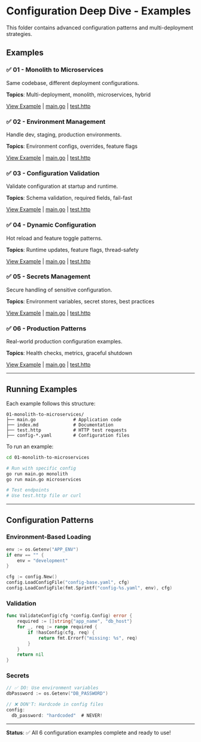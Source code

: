 # Configuration Deep Dive - Examples

This folder contains advanced configuration patterns and multi-deployment strategies.

## Examples

### ✅ 01 - Monolith to Microservices
Same codebase, different deployment configurations.

**Topics**: Multi-deployment, monolith, microservices, hybrid

[View Example](./01-monolith-to-microservices/) | [main.go](./01-monolith-to-microservices/main.go) | [test.http](./01-monolith-to-microservices/test.http)

### ✅ 02 - Environment Management
Handle dev, staging, production environments.

**Topics**: Environment configs, overrides, feature flags

[View Example](./02-environment-management/) | [main.go](./02-environment-management/main.go) | [test.http](./02-environment-management/test.http)

### ✅ 03 - Configuration Validation
Validate configuration at startup and runtime.

**Topics**: Schema validation, required fields, fail-fast

[View Example](./03-configuration-validation/) | [main.go](./03-configuration-validation/main.go) | [test.http](./03-configuration-validation/test.http)

### ✅ 04 - Dynamic Configuration
Hot reload and feature toggle patterns.

**Topics**: Runtime updates, feature flags, thread-safety

[View Example](./04-dynamic-configuration/) | [main.go](./04-dynamic-configuration/main.go) | [test.http](./04-dynamic-configuration/test.http)

### ✅ 05 - Secrets Management
Secure handling of sensitive configuration.

**Topics**: Environment variables, secret stores, best practices

[View Example](./05-secrets-management/) | [main.go](./05-secrets-management/main.go) | [test.http](./05-secrets-management/test.http)

### ✅ 06 - Production Patterns
Real-world production configuration examples.

**Topics**: Health checks, metrics, graceful shutdown

[View Example](./06-production-patterns/) | [main.go](./06-production-patterns/main.go) | [test.http](./06-production-patterns/test.http)

---

## Running Examples

Each example follows this structure:
```
01-monolith-to-microservices/
├── main.go              # Application code
├── index.md             # Documentation
├── test.http            # HTTP test requests
├── config-*.yaml        # Configuration files
```

To run an example:
```bash
cd 01-monolith-to-microservices

# Run with specific config
go run main.go monolith
go run main.go microservices

# Test endpoints
# Use test.http file or curl
```

---

## Configuration Patterns

### Environment-Based Loading

```go
env := os.Getenv("APP_ENV")
if env == "" {
    env = "development"
}

cfg := config.New()
config.LoadConfigFile("config-base.yaml", cfg)
config.LoadConfigFile(fmt.Sprintf("config-%s.yaml", env), cfg)
```

### Validation

```go
func ValidateConfig(cfg *config.Config) error {
    required := []string{"app_name", "db_host"}
    for _, req := range required {
        if !hasConfig(cfg, req) {
            return fmt.Errorf("missing: %s", req)
        }
    }
    return nil
}
```

### Secrets

```go
// ✅ DO: Use environment variables
dbPassword := os.Getenv("DB_PASSWORD")

// ❌ DON'T: Hardcode in config files
config:
  db_password: "hardcoded"  # NEVER!
```

---

**Status**: ✅ All 6 configuration examples complete and ready to use!
